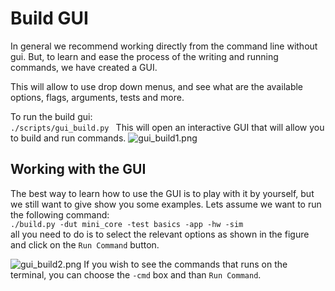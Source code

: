# Build GUI

In general we recommend working directly from the command line without gui.
But, to learn and ease the process of the writing and running commands, we have created a GUI.

This will allow to use drop down menus, and see what are the available options, flags, arguments, tests and more.

To run the build gui:  
```./scripts/gui_build.py ```
This will open an interactive GUI that will allow you to build and run commands.
![gui_build1.png](/snapshots/gui_build1.png)

## Working with the GUI
The best way to learn how to use the GUI is to play with it by yourself, but we still want to give show you some examples.
Lets assume we want to run the following command:   
`./build.py -dut mini_core -test basics -app -hw -sim`   
 all you need to do is to select the relevant options as shown in the figure and click on the `Run Command` button.   

![gui_build2.png](/snapshots/gui_build2.png)
If you wish to see the commands that runs on the terminal, you can choose the `-cmd` box and than `Run Command`.


